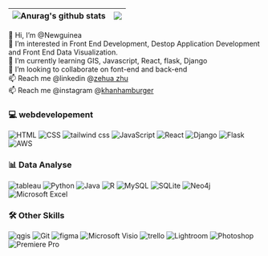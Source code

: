 | <img align="center" src="https://github-readme-stats-xcanwin.vercel.app/api?username=Newguinea&show_icons=true&theme=algolia&hide=contribs,prs" alt="Anurag's github stats" /> | <img align="center" src="https://github-readme-stats-xcanwin.vercel.app/api/top-langs/?username=Newguinea&layout=compact&theme=algolia" /> |
| ------------------------------------------------------------------------------------------------------------------------------------------------------------------------------ | ------------------------------------------------------------------------------------------------------------------------------------------ |

👋 Hi, I’m @Newguinea<br>
👀 I’m interested in Front End Development, Destop Application Development and Front End Data Visualization.<br>
🌱 I’m currently learning GIS, Javascript, React, flask, Django<br>
💞️ I’m looking to collaborate on font-end and back-end<br>
📫 Reach me @linkedin @[zehua zhu](https://www.linkedin.com/in/andrew-jhu/)<br>
📫 Reach me @instagram @[khanhamburger](https://www.instagram.com/khanhamburger/)<br>

<!---
Newguinea/Newguinea is a ✨ special ✨ repository because its `README.md` (this file) appears on your GitHub profile.
You can click the Preview link to take a look at your changes.
--->

### 💻 webdevelopement

![HTML](https://img.shields.io/badge/HTML-239120?logo=html5&logoColor=white&logoWidth=30)
![CSS](https://img.shields.io/badge/CSS-239120?logo=css3&logoColor=white&logoWidth=30)
![tailwind css](https://img.shields.io/badge/Tailwind_CSS-38B2AC?logo=tailwind-css&logoColor=white&logoWidth=30)
![JavaScript](https://img.shields.io/badge/JavaScript-F7DF1E?logo=javascript&logoColor=black&logoWidth=30)
![React](https://img.shields.io/badge/React-20232A?logo=react&logoColor=61DAFB&logoWidth=30)
![Django](https://img.shields.io/badge/Django-092E20?logo=django&logoColor=white&logoWidth=30)
![Flask](https://img.shields.io/badge/Flask-000000?logo=flask&logoColor=white&logoWidth=30)
![AWS](https://img.shields.io/badge/Amazon_AWS-FF9900?logo=amazonaws&logoColor=white&logoWidth=30)

<!--- ![Vue](https://img.shields.io/badge/Vue.js-35495E?logo=vue.js&logoColor=4FC08D&logoWidth=30) this feature will be coming soon--->

### 📊 Data Analyse

![tableau](https://img.shields.io/badge/Tableau-E97627?&logo=Tableau&logoColor=white&logoWidth=30)
![Python](https://img.shields.io/badge/Python-14354C?logo=python&logoColor=white&logoWidth=30)
![Java](https://img.shields.io/badge/Java-ED8B00?logo=openjdk&logoColor=white&logoWidth=30)
![R](https://img.shields.io/badge/R-276DC3?logo=r&logoColor=white&logoWidth=30)
![MySQL](https://img.shields.io/badge/MySQL-00000F?logo=mysql&logoColor=white&logoWidth=30)
![SQLite](https://img.shields.io/badge/SQLite-07405E?logo=sqlite&logoColor=white&logoWidth=30)
![Neo4j](https://img.shields.io/badge/Neo4j-018bff?logo=neo4j&logoColor=white&logoWidth=30)
![Microsoft Excel](https://img.shields.io/badge/Microsoft_Excel-217346?logo=microsoft-excel&logoColor=white&logoWidth=30)

### 🛠 Other Skills

![qgis](https://img.shields.io/badge/qgis-3.28_firenze-93b023?&logo=qgis&logoColor=white&logoWidth=30)
![Git](https://img.shields.io/badge/GIT-E44C30?logo=git&logoColor=white&logoWidth=30)
![figma](https://img.shields.io/badge/Figma-F24E1E?&logo=figma&logoColor=white&logoWidth=30)
![Microsoft Visio](https://img.shields.io/badge/Microsoft_Visio-3955A3?logo=microsoft-visio&logoColor=white&logoWidth=30)
![trello](https://img.shields.io/badge/Trello-0052CC?&logo=trello&logoColor=white&logoWidth=30)
![Lightroom](https://img.shields.io/badge/Adobe%20Lightroom-31A8FF?logo=Adobe%20Lightroom&logoColor=white&logoWidth=30)
![Photoshop](https://img.shields.io/badge/Adobe%20Photoshop-31A8FF?logo=Adobe%20Photoshop&logoColor=black&logoWidth=30)
![Premiere Pro](https://img.shields.io/badge/Adobe%20Premiere%20Pro-9999FF?logo=Adobe%20Premiere%20Pro&logoColor=white&logoWidth=30)

<!--
![Arduino](https://img.shields.io/badge/Arduino-00979D?logo=Arduino&logoColor=white&logoWidth=30)
![Raspberry Pi](https://img.shields.io/badge/Raspberry%20Pi-A22846?logo=Raspberry%20Pi&logoColor=white&logoWidth=30)
-->
